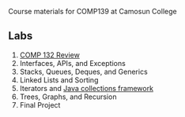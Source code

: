 Course materials for COMP139 at Camosun College

## Labs

1. [COMP 132 Review](labs/review)
1. Interfaces, APIs, and Exceptions
1. Stacks, Queues, Deques, and Generics
1. Linked Lists and Sorting
1. Iterators and [Java collections framework](https://docs.oracle.com/en/java/javase/14/docs/api/java.base/java/util/doc-files/coll-overview.html)
1. Trees, Graphs, and Recursion
1. Final Project

